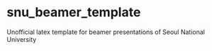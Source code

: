 # snu_beamer_template
Unofficial latex template for beamer presentations of Seoul National University
